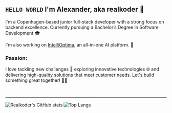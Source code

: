 ## `HELLO WORLD` I'm Alexander, aka realkoder 👋

I'm a Copenhagen-based junior full-stack developer with a strong focus on backend excellence. Currently pursuing a Bachelor’s Degree in Software Development 🎓

I'm also working on [IntelliOptima](https://intellioptima.com), an all-in-one AI platform. 🌟

### Passion:
I love tackling new challenges 💪 exploring innovative technologies 🌐 and delivering high-quality solutions that meet customer needs. Let's build something great together! 🚀✨

<br>

<hr>

<img 
  align="left" 
  alt="Realkoder's GitHub stats" 
  src="http://github-stats-nine-eta.vercel.app/api?username=realkoder&show_icons=true&hide_border=true&theme=dracula&include_all_commits=true" 
/>

![Top Langs](https://github-stats-nine-eta.vercel.app/api/top-langs/?username=realkoder&langs_count=5&include_all_commits=true&theme=dracula&hide_border=true)
